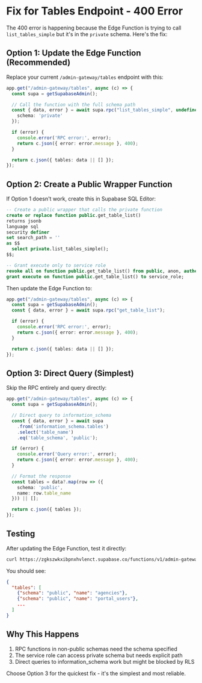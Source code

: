 # Fix for Tables Endpoint - 400 Error

The 400 error is happening because the Edge Function is trying to call `list_tables_simple` but it's in the `private` schema. Here's the fix:

## Option 1: Update the Edge Function (Recommended)

Replace your current `/admin-gateway/tables` endpoint with this:

```typescript
app.get("/admin-gateway/tables", async (c) => {
  const supa = getSupabaseAdmin();

  // Call the function with the full schema path
  const { data, error } = await supa.rpc("list_tables_simple", undefined, {
    schema: 'private'
  });

  if (error) {
    console.error('RPC error:', error);
    return c.json({ error: error.message }, 400);
  }

  return c.json({ tables: data || [] });
});
```

## Option 2: Create a Public Wrapper Function

If Option 1 doesn't work, create this in Supabase SQL Editor:

```sql
-- Create a public wrapper that calls the private function
create or replace function public.get_table_list()
returns jsonb
language sql
security definer
set search_path = ''
as $$
  select private.list_tables_simple();
$$;

-- Grant execute only to service role
revoke all on function public.get_table_list() from public, anon, authenticated;
grant execute on function public.get_table_list() to service_role;
```

Then update the Edge Function to:

```typescript
app.get("/admin-gateway/tables", async (c) => {
  const supa = getSupabaseAdmin();
  const { data, error } = await supa.rpc("get_table_list");

  if (error) {
    console.error('RPC error:', error);
    return c.json({ error: error.message }, 400);
  }

  return c.json({ tables: data || [] });
});
```

## Option 3: Direct Query (Simplest)

Skip the RPC entirely and query directly:

```typescript
app.get("/admin-gateway/tables", async (c) => {
  const supa = getSupabaseAdmin();

  // Direct query to information_schema
  const { data, error } = await supa
    .from('information_schema.tables')
    .select('table_name')
    .eq('table_schema', 'public');

  if (error) {
    console.error('Query error:', error);
    return c.json({ error: error.message }, 400);
  }

  // Format the response
  const tables = data?.map(row => ({
    schema: 'public',
    name: row.table_name
  })) || [];

  return c.json({ tables });
});
```

## Testing

After updating the Edge Function, test it directly:

```bash
curl https://zgkszwkxibpnxhvlenct.supabase.co/functions/v1/admin-gateway/tables
```

You should see:
```json
{
  "tables": [
    {"schema": "public", "name": "agencies"},
    {"schema": "public", "name": "portal_users"},
    ...
  ]
}
```

## Why This Happens

1. RPC functions in non-public schemas need the schema specified
2. The service role can access private schema but needs explicit path
3. Direct queries to information_schema work but might be blocked by RLS

Choose Option 3 for the quickest fix - it's the simplest and most reliable.